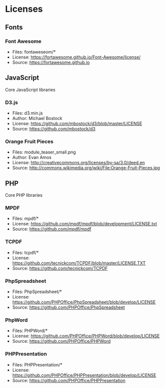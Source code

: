 # Licenses #

## Fonts ##

### Font Awesome ###

* Files: fontaweseom/*
* License: https://fortawesome.github.io/Font-Awesome/license/
* Source: https://fortawesome.github.io

## JavaScript ##

Core JavaScript libraries

### D3.js ###

* Files: d3.min.js
* Author: Michael Bostock
* License: https://github.com/mbostock/d3/blob/master/LICENSE
* Source: https://github.com/mbostock/d3

### Orange Fruit Pieces ###
* Files: module_teaser_small.png
* Author: Evan Amos
* License: http://creativecommons.org/licenses/by-sa/3.0/deed.en
* Source: http://commons.wikimedia.org/wiki/File:Orange-Fruit-Pieces.jpg

## PHP

Core PHP libraries

### MPDF

* Files: mpdf/*
* License: https://github.com/mpdf/mpdf/blob/development/LICENSE.txt
* Source: https://github.com/mpdf/mpdf

### TCPDF

* Files: tcpdf/*
* License: https://github.com/tecnickcom/TCPDF/blob/master/LICENSE.TXT
* Source: https://github.com/tecnickcom/TCPDF

### PhpSpreadsheet

* Files: PhpSpreadsheet/*
* License: https://github.com/PHPOffice/PhpSpreadsheet/blob/develop/LICENSE
* Source: https://github.com/PHPOffice/PhpSpreadsheet

### PhpWord

* Files: PHPWord/*
* License: https://github.com/PHPOffice/PHPWord/blob/develop/LICENSE
* Source: https://github.com/PHPOffice/PHPWord

### PHPPresentation

* Files: PHPPresentation/*
* License: https://github.com/PHPOffice/PHPPresentation/blob/develop/LICENSE
* Source: https://github.com/PHPOffice/PHPPresentation